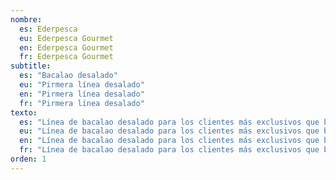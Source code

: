 ```yaml
---
nombre:
  es: Ederpesca
  eu: Ederpesca Gourmet
  en: Ederpesca Gourmet
  fr: Ederpesca Gourmet
subtitle:
  es: "Bacalao desalado"
  eu: "Pirmera línea desalado"
  en: "Pirmera línea desalado"
  fr: "Pirmera línea desalado"
texto:
  es: "Línea de bacalao desalado para los clientes más exclusivos que busquen los productos más selectos y perfectos del mercado."
  eu: "Línea de bacalao desalado para los clientes más exclusivos que busquen los productos más selectos y perfectos del mercado."
  en: "Línea de bacalao desalado para los clientes más exclusivos que busquen los productos más selectos y perfectos del mercado."
  fr: "Línea de bacalao desalado para los clientes más exclusivos que busquen los productos más selectos y perfectos del mercado."
orden: 1
---
```

